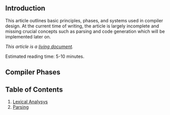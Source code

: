 ## Introduction

This article outlines basic principles, phases, and systems used in compiler design.
At the current time of writing, the article is largely incomplete and missing crucial
concepts such as parsing and code generation which will be implemented later on.

*This article is a [living document](https://en.wikipedia.org/wiki/Living_document).*

Estimated reading time: 5-10 minutes.

## Compiler Phases

## Table of Contents

1. [Lexical Analysys](LexicalAnalysis.md)
2. [Parsing](Parsing.md)
